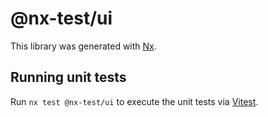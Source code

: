 # @nx-test/ui

This library was generated with [Nx](https://nx.dev).

## Running unit tests

Run `nx test @nx-test/ui` to execute the unit tests via [Vitest](https://vitest.dev/).
